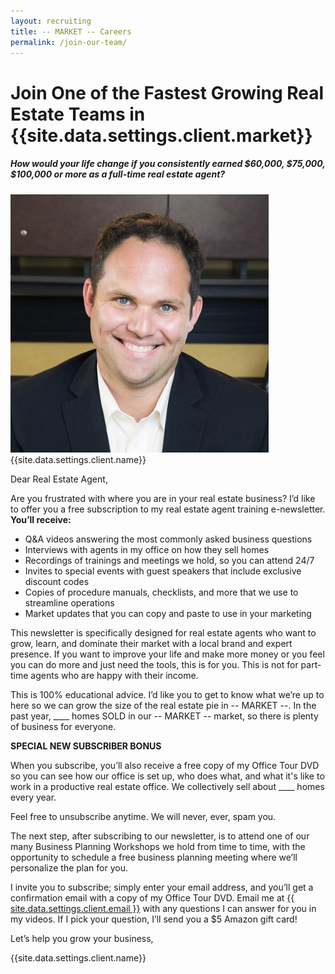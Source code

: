 ```yaml
---
layout: recruiting
title: -- MARKET -- Careers
permalink: /join-our-team/
---
```


<div class="recruiting-page">
<h1 class="join-us">Join One of the Fastest Growing Real Estate Teams in {{site.data.settings.client.market}}</h1>
<h5 class="join-us-subtitle">How would your life change if you consistently earned $60,000, $75,000, $100,000 or more as a full-time real estate agent?</h5>
<div class="recruiting-photo">
<span class="client-image-container">
<img src="/img/headshot.jpg" alt="{{site.data.settings.client.name}}" class="client-image"/>
</span>
<figcaption class="caption">{{site.data.settings.client.name}}</figcaption>
</div>


<p>Dear Real Estate Agent,</p>

<p>Are you frustrated with where you are in your real estate business? I’d like to offer you a free subscription to my real estate agent training e-newsletter. <strong>You’ll receive:</strong>
<ul>
<li>Q&A videos answering the most commonly asked business questions</li>
<li>Interviews with agents in my office on how they sell homes</li>
<li>Recordings of trainings and meetings we hold, so you can attend 24/7</li>
<li>Invites to special events with guest speakers that include exclusive discount codes</li>
<li>Copies of procedure manuals, checklists, and more that we use to streamline operations</li>
<li>Market updates that you can copy and paste to use in your marketing</li>
</ul></p>


<p>This newsletter is specifically designed for real estate agents who want to grow, learn, and dominate their market with a local brand and expert presence. If you want to improve your life and make more money or you feel you can do more and just need the tools, this is for you. This is not for part-time agents who are happy with their income.</p>

<p>This is 100% educational advice. I’d like you to get to know what we’re up to here so we can grow the size of the real estate pie in -- MARKET --. In the past year, ____ homes SOLD in our -- MARKET -- market, so there is plenty of business for everyone.</p>

<p><strong>SPECIAL NEW SUBSCRIBER BONUS</strong></p>

<p>When you subscribe, you’ll also receive a free copy of my Office Tour DVD so you can see how our office is set up, who does what, and what it's like to work in a productive real estate office. We collectively sell about ____ homes every year.</p>

<p>Feel free to unsubscribe anytime. We will never, ever, spam you.</p>

<p>The next step, after subscribing to our newsletter, is to attend one of our many Business Planning Workshops we hold from time to time, with the opportunity to schedule a free business planning meeting where we’ll personalize the plan for you.</p>

<p>I invite you to subscribe; simply enter your email address, and you’ll get a confirmation email with a copy of my Office Tour DVD. Email me at <a href="mailto:{{ site.data.settings.client.email }}">{{ site.data.settings.client.email }}</a> with any questions I can answer for you in my videos. If I pick your question, I’ll send you a $5 Amazon gift card!

<p>Let’s help you grow your business,</p>

<p>{{site.data.settings.client.name}}</p>
